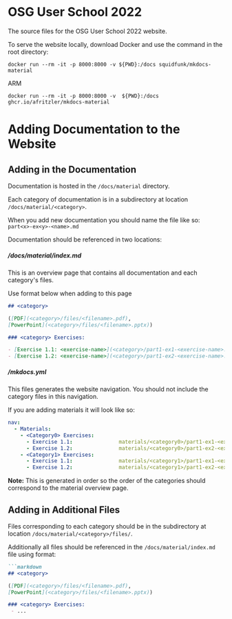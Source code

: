 # OSG User School 2022

The source files for the OSG User School 2022 website.

To serve the website locally, download Docker and use the command in the root directory:


```console
docker run --rm -it -p 8000:8000 -v ${PWD}:/docs squidfunk/mkdocs-material
```

ARM
```shell
docker run --rm -it -p 8000:8000 -v  ${PWD}:/docs ghcr.io/afritzler/mkdocs-material
```

# Adding Documentation to the Website

## Adding in the Documentation

Documentation is hosted in the ```/docs/material``` directory. 

Each category of documentation is in a subdirectory at location ```/docs/material/<category>```.

When you add new documentation you should name the file like so: ```part<x>-ex<y>-<name>.md```

Documentation should be referenced in two locations:

##### /docs/material/index.md

This is an overview page that contains all documentation and each category's files.

Use format below when adding to this page
```markdown
## <category>

([PDF](<category>/files/<filename>.pdf),
[PowerPoint](<category>/files/<filename>.pptx))

### <category> Exercises: 

- [Exercise 1.1: <exercise-name>](<category>/part1-ex1-<exercise-name>.md)
- [Exercise 1.2: <exercise-name>](<category>/part1-ex2-<exercise-name>.md)
```
        
##### /mkdocs.yml

This files generates the website navigation. You should not include the category files in this navigation.

If you are adding materials it will look like so:
```yaml
nav:
  - Materials:
    - <Category0> Exercises:
      - Exercise 1.1:               materials/<category0>/part1-ex1-<exercise-name>.md
      - Exercise 1.2:               materials/<category0>/part1-ex2-<exercise-name>.md
    - <Category1> Exercises:
      - Exercise 1.1:               materials/<category1>/part1-ex1-<exercise-name>.md
      - Exercise 1.2:               materials/<category1>/part1-ex2-<exercise-name>.md
```

**Note:** This is generated in order so the order of the categories should correspond to the material overview page. 

## Adding in Additional Files

Files corresponding to each category should be in the subdirectory at location ```/docs/material/<category>/files/```.

Additionally all files should be referenced in the ```/docs/material/index.md``` file using format:
```markdown
```markdown
## <category>

([PDF](<category>/files/<filename>.pdf),
[PowerPoint](<category>/files/<filename>.pptx))

### <category> Exercises: 
 - ...
```
